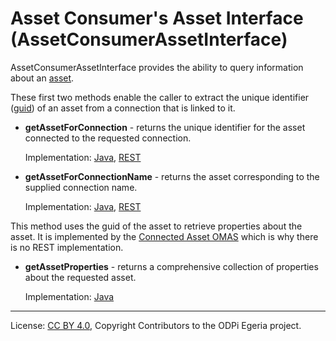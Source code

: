 <!-- SPDX-License-Identifier: CC-BY-4.0 -->
<!-- Copyright Contributors to the ODPi Egeria project. -->

# Asset Consumer's Asset Interface (AssetConsumerAssetInterface)

AssetConsumerAssetInterface provides the ability to query information about an
[asset](../../../../docs/concepts/assets).

These first two methods enable the caller to extract the unique identifier
([guid]()) of an asset from a connection that is linked to it.

* **getAssetForConnection** - returns the unique identifier for the asset connected to the requested connection.
  
  Implementation: 
  [Java](../../../asset-consumer-client/docs/user/get-asset-for-connection-with-java.md),
  [REST](../../../asset-consumer-server/docs/user/get-asset-for-connection-with-rest.md)

* **getAssetForConnectionName** - returns the asset corresponding to the supplied connection name.

  Implementation: 
  [Java](../../../asset-consumer-client/docs/user/get-asset-for-connection-name-with-java.md),
  [REST](../../../asset-consumer-server/docs/user/get-asset-for-connection-name-with-rest.md)

This method uses the guid of the asset to retrieve properties about the asset.  It is implemented
by the [Connected Asset OMAS](../../../../connected-asset) which is why there is no REST implementation.

* **getAssetProperties** - returns a comprehensive collection of properties about the requested asset.
   
  Implementation: 
  [Java](../../../asset-consumer-client/docs/user/get-asset-properties-with-java.md)

----
License: [CC BY 4.0](https://creativecommons.org/licenses/by/4.0/),
Copyright Contributors to the ODPi Egeria project.